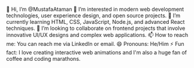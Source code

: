 👋 Hi, I’m @MustafaAtaman
👀 I’m interested in modern web development technologies, user experience design, and open source projects.
🌱 I’m currently learning HTML, CSS, JavaScript, Node.js, and advanced React techniques.
💞️ I’m looking to collaborate on frontend projects that involve innovative UI/UX designs and complex web applications.
📫 How to reach me: You can reach me via LinkedIn or email.
😄 Pronouns: He/Him
⚡ Fun fact: I love creating interactive web animations and I'm also a huge fan of coffee and coding marathons.
<!---
MustafaAtaman/MustafaAtaman is a ✨ special ✨ repository because its `README.md` (this file) appears on your GitHub profile.
You can click the Preview link to take a look at your changes.
--->
